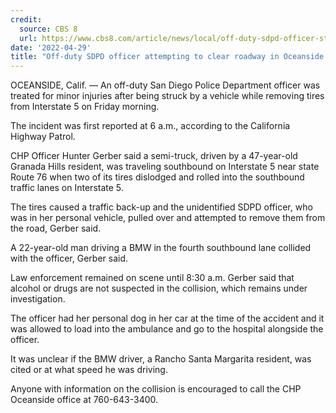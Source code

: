 ```yaml
---
credit:
  source: CBS 8
  url: https://www.cbs8.com/article/news/local/off-duty-sdpd-officer-struck-by-vehicle/509-ac634892-746c-4c73-bca9-513f24088525
date: '2022-04-29'
title: "Off-duty SDPD officer attempting to clear roadway in Oceanside hit and injured by car"
---
```

OCEANSIDE, Calif. — An off-duty San Diego Police Department officer was treated for minor injuries after being struck by a vehicle while removing tires from Interstate 5 on Friday morning.

The incident was first reported at 6 a.m., according to the California Highway Patrol.

CHP Officer Hunter Gerber said a semi-truck, driven by a 47-year-old Granada Hills resident, was traveling southbound on Interstate 5 near state Route 76 when two of its tires dislodged and rolled into the southbound traffic lanes on Interstate 5.

The tires caused a traffic back-up and the unidentified SDPD officer, who was in her personal vehicle, pulled over and attempted to remove them from the road, Gerber said.

A 22-year-old man driving a BMW in the fourth southbound lane collided with the officer, Gerber said.

Law enforcement remained on scene until 8:30 a.m. Gerber said that alcohol or drugs are not suspected in the collision, which remains under investigation.

The officer had her personal dog in her car at the time of the accident and it was allowed to load into the ambulance and go to the hospital alongside the officer. 

It was unclear if the BMW driver, a Rancho Santa Margarita resident, was cited or at what speed he was driving.

Anyone with information on the collision is encouraged to call the CHP Oceanside office at 760-643-3400.
